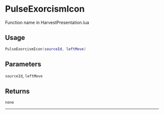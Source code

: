 # PulseExorcismIcon
Function name in HarvestPresentation.lua
## Usage
```lua
PulseExorcismIcon(sourceId, leftMove)
```
## Parameters
`sourceId`, `leftMove`
## Returns
`none`

---